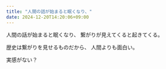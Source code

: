 ```yaml
---
title: "人間の話が始まると眠くなり、"
date: 2024-12-20T14:20:06+09:00
---
```

人間の話が始まると眠くなり、
繋がりが見えてくると起きてくる。

歴史は繋がりを見せるものだから、
人間よりも面白い。

実感がない？
